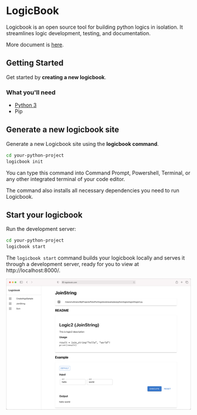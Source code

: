 # LogicBook
Logicbook is an open source tool for building python logics in isolation. It streamlines logic development, testing, and documentation.

More document is [here](https://ruihirano.github.io/logicbook/).


## Getting Started

Get started by **creating a new logicbook**.

### What you'll need

- [Python 3](https://www.python.org/downloads/) 
- Pip

## Generate a new logicbook site

Generate a new Logicbook site using the **logicbook command**.

```bash
cd your-python-project
logicbook init
```

You can type this command into Command Prompt, Powershell, Terminal, or any other integrated terminal of your code editor.

The command also installs all necessary dependencies you need to run Logicbook.

## Start your logicbook

Run the development server:

```bash
cd your-python-project
logicbook start
```

The `logicbook start` command builds your logicbook locally and serves it through a development server, ready for you to view at http://localhost:8000/.

![Docs Version Dropdown](https://github.com/RuiHirano/logicbook/blob/master/website/static/img/example.png)
